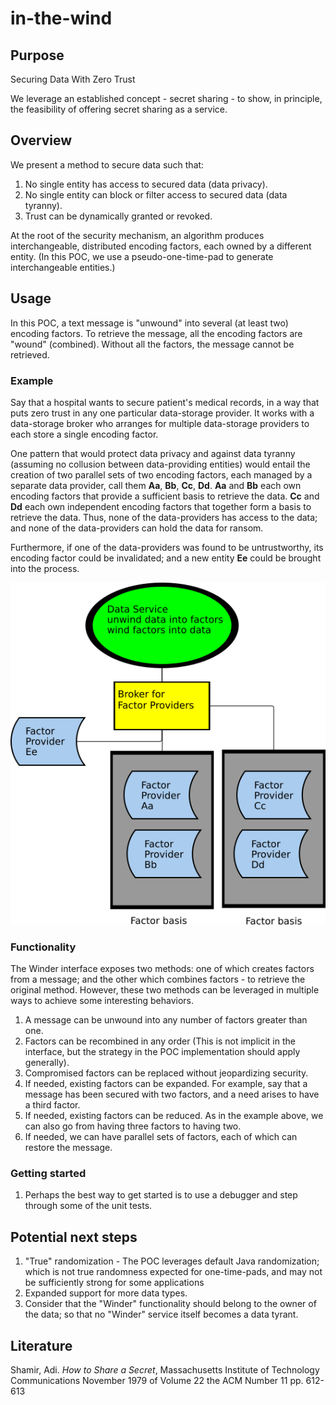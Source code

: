 # in-the-wind

## Purpose
Securing Data With Zero Trust

We leverage an established concept - secret sharing - to show, in principle, the feasibility of offering secret sharing as a service. 
## Overview
We present a method to secure data such that:
1. No single entity has access to secured data (data privacy).
1. No single entity can block or filter access to secured data (data tyranny).
1. Trust can be dynamically granted or revoked.

At the root of the security mechanism, an algorithm produces interchangeable, distributed encoding factors, each owned by a different entity.  (In this POC, we use a pseudo-one-time-pad to generate interchangeable entities.)
## Usage
In this POC, a text message is "unwound" into several (at least two) encoding factors.  To retrieve the message, all the encoding factors are "wound" (combined).  Without all the factors, the message cannot be retrieved. 
### Example
Say that a hospital wants to secure patient's medical records, in a way that puts zero trust in any one particular data-storage provider.  It works with a data-storage broker who arranges for multiple data-storage providers to each store a single encoding factor.  

One pattern that would protect data privacy and against data tyranny (assuming no collusion between data-providing entities) would entail the creation of two parallel sets of two encoding factors, each managed by a separate data provider, call them **Aa**, **Bb**, **Cc**, **Dd**.
**Aa** and **Bb** each own encoding factors that provide a sufficient basis to retrieve the data.  **Cc** and **Dd** each own independent encoding factors that together form a basis to retrieve the data.
Thus, none of the data-providers has access to the data; and none of the data-providers can hold the data for ransom.

Furthermore, if one of the data-providers was found to be untrustworthy, its encoding factor could be invalidated; and a new entity **Ee** could be brought into the process.

![](images/inthewind.png)




### Functionality
The Winder interface exposes two methods: one of which creates factors from a message; and the other which combines factors - to retrieve the original method.
However, these two methods can be leveraged in multiple ways to achieve some interesting behaviors.
1. A message can be unwound into any number of factors greater than one.
1. Factors can be recombined in any order (This is not implicit in the interface, but the strategy in the POC implementation should apply generally).
1. Compromised factors can be replaced without jeopardizing security.
1. If needed, existing factors can be expanded.  For example, say that a message has been secured with two factors, and a need arises to have a third factor.
1. If needed, existing factors can be reduced.  As in the example above, we can also go from having three factors to having two.
1. If needed, we can have parallel sets of factors, each of which can restore the message.

### Getting started
1. Perhaps the best way to get started is to use a debugger and step through some of the unit tests.

## Potential next steps
1. "True" randomization - The POC leverages default Java randomization; which is not true randomness expected for one-time-pads, and may not be sufficiently strong for some applications
1. Expanded support for more data types.
1. Consider that the "Winder" functionality should belong to the owner of the data; so that no "Winder" service itself becomes a data tyrant.

## Literature
Shamir, Adi. *How to Share a Secret*, 
Massachusetts Institute of Technology
Communications November 1979 of Volume 22 the ACM Number 11 pp. 612-613

